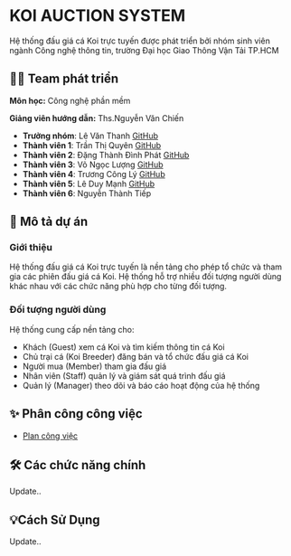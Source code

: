 # KOI AUCTION SYSTEM

Hệ thống đấu giá cá Koi trực tuyến được phát triển bởi nhóm sinh viên ngành Công nghệ thông tin, trường Đại học Giao Thông Vận Tải TP.HCM


## 👨‍💻 Team phát triển
**Môn học:** Công nghệ phần mềm 

**Giảng viên hướng dẫn:** Ths.Nguyễn Văn Chiến 
- **Trưởng nhóm**: Lê Văn Thanh [GitHub](https://github.com/Thanklearncode)
- **Thành viên 1**: Trần Thị Quyên [GitHub](https://github.com/Quyen0912)
- **Thành viên 2**: Đặng Thành Đình Phát [GitHub](https://github.com/WilliamCodyz)
- **Thành viên 3**: Võ Ngọc Lượng [GitHub](https://github.com/Luong1801)
- **Thành viên 4**: Trương Công Lý [GitHub](https://github.com/TCLy3005)
- **Thành viên 5**: Lê Duy Mạnh  [GitHub](https://github.com/Leduymanhdu)
- **Thành viên 6**: Nguyễn Thành Tiếp

## 📝 Mô tả dự án
### Giới thiệu
Hệ thống đấu giá cá Koi trực tuyến là nền tảng cho phép tổ chức và tham gia các phiên đấu giá cá Koi. Hệ thống hỗ trợ nhiều đối tượng người dùng khác nhau với các chức năng phù hợp cho từng đối tượng.
### Đối tượng người dùng
Hệ thống cung cấp nền tảng cho:
- Khách (Guest) xem cá Koi và tìm kiếm thông tin cá Koi
- Chủ trại cá (Koi Breeder) đăng bán và tổ chức đấu giá cá Koi
- Người mua (Member) tham gia đấu giá
- Nhân viên (Staff) quản lý và giám sát quá trình đấu giá
- Quản lý (Manager) theo dõi và báo cáo hoạt động của hệ thống

## ✨ Phân công công việc
 - [Plan công việc](https://docs.google.com/spreadsheets/d/1cWbCNwB7137gBFSbJ-4CqGDblcuFqDsfNDWafd9D3ZQ/edit?gid=1771976516#gid=1771976516)

## 🛠 Các chức năng chính

Update..

## 💡Cách Sử Dụng

Update..
